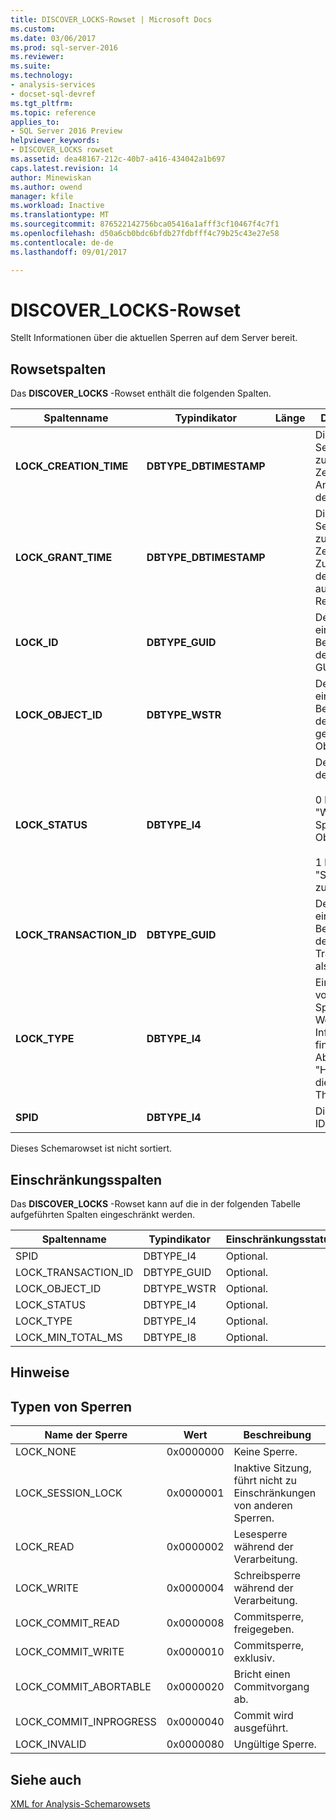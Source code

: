 ```yaml
---
title: DISCOVER_LOCKS-Rowset | Microsoft Docs
ms.custom: 
ms.date: 03/06/2017
ms.prod: sql-server-2016
ms.reviewer: 
ms.suite: 
ms.technology:
- analysis-services
- docset-sql-devref
ms.tgt_pltfrm: 
ms.topic: reference
applies_to:
- SQL Server 2016 Preview
helpviewer_keywords:
- DISCOVER_LOCKS rowset
ms.assetid: dea48167-212c-40b7-a416-434042a1b697
caps.latest.revision: 14
author: Minewiskan
ms.author: owend
manager: kfile
ms.workload: Inactive
ms.translationtype: MT
ms.sourcegitcommit: 876522142756bca05416a1afff3cf10467f4c7f1
ms.openlocfilehash: d50a6cb0bdc6bfdb27fdbfff4c79b25c43e27e58
ms.contentlocale: de-de
ms.lasthandoff: 09/01/2017

---
```

# <a name="discoverlocks-rowset"></a>DISCOVER_LOCKS-Rowset
  Stellt Informationen über die aktuellen Sperren auf dem Server bereit.  
  
## <a name="rowset-columns"></a>Rowsetspalten  
 Das **DISCOVER_LOCKS** -Rowset enthält die folgenden Spalten.  
  
|Spaltenname|Typindikator|Länge|Description|  
|-----------------|--------------------|------------|-----------------|  
|**LOCK_CREATION_TIME**|**DBTYPE_DBTIMESTAMP**||Die UTC-Serverzeit zum Zeitpunkt der Anforderung der Sperre.|  
|**LOCK_GRANT_TIME**|**DBTYPE_DBTIMESTAMP**||Die UTC-Serverzeit zum Zeitpunkt der Zuweisung der Sperre auf der Ressource.|  
|**LOCK_ID**|**DBTYPE_GUID**||Der eindeutige Bezeichner der Sperre als GUID.|  
|**LOCK_OBJECT_ID**|**DBTYPE_WSTR**||Der eindeutige Bezeichner des gesperrten Objekts.|  
|**LOCK_STATUS**|**DBTYPE_I4**||Der Status der Sperre:<br /><br /> 0 bedeutet "Warte auf Sperrung des Objekts".<br /><br /> 1 bedeutet "Sperre zugewiesen".|  
|**LOCK_TRANSACTION_ID**|**DBTYPE_GUID**||Der eindeutige Bezeichner der Transaktion als GUID.|  
|**LOCK_TYPE**|**DBTYPE_I4**||Eine Bitmaske von Sperrentypen. Weitere Informationen finden Sie im Abschnitt "Hinweise" in diesem Thema.|  
|**SPID**|**DBTYPE_I4**||Die Sitzungs-ID.|  
  
 Dieses Schemarowset ist nicht sortiert.  
  
## <a name="restriction-columns"></a>Einschränkungsspalten  
 Das **DISCOVER_LOCKS** -Rowset kann auf die in der folgenden Tabelle aufgeführten Spalten eingeschränkt werden.  
  
|Spaltenname|Typindikator|Einschränkungsstatus|  
|-----------------|--------------------|-----------------------|  
|SPID|DBTYPE_I4|Optional.|  
|LOCK_TRANSACTION_ID|DBTYPE_GUID|Optional.|  
|LOCK_OBJECT_ID|DBTYPE_WSTR|Optional.|  
|LOCK_STATUS|DBTYPE_I4|Optional.|  
|LOCK_TYPE|DBTYPE_I4|Optional.|  
|LOCK_MIN_TOTAL_MS|DBTYPE_I8|Optional.|  
  
## <a name="remarks"></a>Hinweise  
  
## <a name="lock-types"></a>Typen von Sperren  
  
|Name der Sperre|Wert|Beschreibung|  
|---------------|-----------|-----------------|  
|LOCK_NONE|0x0000000|Keine Sperre.|  
|LOCK_SESSION_LOCK|0x0000001|Inaktive Sitzung, führt nicht zu Einschränkungen von anderen Sperren.|  
|LOCK_READ|0x0000002|Lesesperre während der Verarbeitung.|  
|LOCK_WRITE|0x0000004|Schreibsperre während der Verarbeitung.|  
|LOCK_COMMIT_READ|0x0000008|Commitsperre, freigegeben.|  
|LOCK_COMMIT_WRITE|0x0000010|Commitsperre, exklusiv.|  
|LOCK_COMMIT_ABORTABLE|0x0000020|Bricht einen Commitvorgang ab.|  
|LOCK_COMMIT_INPROGRESS|0x0000040|Commit wird ausgeführt.|  
|LOCK_INVALID|0x0000080|Ungültige Sperre.|  
  
## <a name="see-also"></a>Siehe auch  
 [XML for Analysis-Schemarowsets](../../../analysis-services/schema-rowsets/xml/xml-for-analysis-schema-rowsets.md)  
  
  


